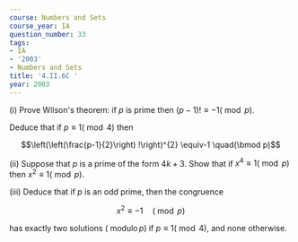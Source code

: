 ```yaml
---
course: Numbers and Sets
course_year: IA
question_number: 33
tags:
- IA
- '2003'
- Numbers and Sets
title: '4.II.6C '
year: 2003
---
```



(i) Prove Wilson's theorem: if $p$ is prime then $(p-1) ! \equiv-1(\bmod p)$.

Deduce that if $p \equiv 1(\bmod 4)$ then

$$\left(\left(\frac{p-1}{2}\right) !\right)^{2} \equiv-1 \quad(\bmod p)$$

(ii) Suppose that $p$ is a prime of the form $4 k+3$. Show that if $x^{4} \equiv 1(\bmod p)$ then $x^{2} \equiv 1(\bmod p)$.

(iii) Deduce that if $p$ is an odd prime, then the congruence

$$x^{2} \equiv-1 \quad(\bmod p)$$

has exactly two solutions ( $\operatorname{modulo} p)$ if $p \equiv 1(\bmod 4)$, and none otherwise.